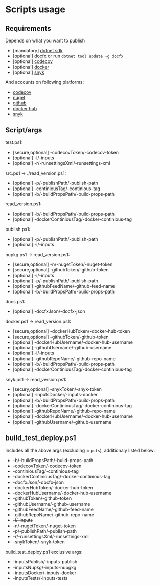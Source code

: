# Scripts usage

## Requirements

Depends on what you want to publish

- [mandatory] [dotnet sdk](https://dotnet.microsoft.com/en-us/download/dotnet)
- [optional] [docfx](https://github.com/dotnet/docfx) or run `dotnet tool update -g docfx`
- [optional] [codecov](https://github.com/codecov/uploader/releases)
- [optional] [docker](https://www.docker.com/products/docker-desktop/)
- [optional] [snyk](https://github.com/snyk/cli/releases)

And accounts on following platforms:

- [codecov](https://app.codecov.io/gh)
- [nuget](https://www.nuget.org/)
- [github](https://github.com/)
- [docker hub](https://hub.docker.com/)
- [snyk](https://app.snyk.io/)

## Script/args

test.ps1:

- [secure,optional] -codecovToken/-codecov-token
- [optional] -i/-inputs
- [optional] -r/-runsettingsXml/-runsettings-xml

src.ps1 -> ./read_version.ps1:

- [optional] -p/-publishPath/-publish-path
- [optional] -continiousTag/-continious-tag
- [optional] -b/-buildPropsPath/-build-props-path

read_version.ps1:

- [optional] -b/-buildPropsPath/-build-props-path
- [optional] -dockerContiniousTag/-docker-continious-tag

publish.ps1:

- [optional] -p/-publishPath/-publish-path
- [optional] -i/-inputs

nupkg.ps1 -> read_version.ps1:

- [secure,optional] -n/-nugetToken/-nuget-token
- [secure,optional] -githubToken/-github-token
- [optional] -i/-inputs
- [optional] -p/-publishPath/-publish-path
- [optional] -githubFeedName/-github-feed-name
- [optional] -b/-buildPropsPath/-build-props-path

docs.ps1:

- [optional] -docfxJson/-docfx-json

docker.ps1 -> read_version.ps1:

- [secure,optional] -dockerHubToken/-docker-hub-token
- [secure,optional] -githubToken/-github-token
- [optional] -dockerHubUsername/-docker-hub-username
- [optional] -githubUsername/-github-username
- [optional] -i/-inputs
- [optional] -githubRepoName/-github-repo-name
- [optional] -b/-buildPropsPath/-build-props-path
- [optional] -dockerContiniousTag/-docker-continious-tag

snyk.ps1 -> read_version.ps1:

- [secury,optional] -snykToken/-snyk-token
- [optional] -inputsDocker/-inputs-docker
- [optional] -b/-buildPropsPath/-build-props-path
- [optional] -dockerContiniousTag/-docker-continious-tag
- [optional] -githubRepoName/-github-repo-name
- [optional] -dockerHubUsername/-docker-hub-username
- [optional] -githubUsername/-github-username

## build_test_deploy.ps1

Includes all the above args (excluding `inputs`), additionaly listed below:

- -b/-buildPropsPath/-build-props-path
- -codecovToken/-codecov-token
- -continiousTag/-continious-tag
- -dockerContiniousTag/-docker-continious-tag
- -docfxJson/-docfx-json
- -dockerHubToken/-docker-hub-token
- -dockerHubUsername/-docker-hub-username
- -githubToken/-github-token
- -githubUsername/-github-username
- -githubFeedName/-github-feed-name
- -githubRepoName/-github-repo-name
- ~~-i/-inputs~~
- -n/-nugetToken/-nuget-token
- -p/-publishPath/-publish-path
- -r/-runsettingsXml/-runsettings-xml
- -snykToken/-snyk-token

build_test_deploy.ps1 exclusive args:

- -inputsPublish/-inputs-publish
- -inputsNupkg/-inputs-nupgkg
- -inputsDocker/-inputs-docker
- -inputsTests/-inputs-tests
